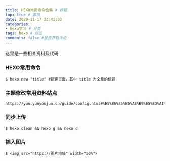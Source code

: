 ```yaml
---
title: HEXO常用命令合集 # 标题
top: true # 置顶
date: 2020-11-17 23:41:03
categories:
- hexo学习 # 分类
tags: hexo # 标签
comments: false #是否开启评论
---
```

这里是一些相关资料及代码

### HEXO常用命令
```
$ hexo new "title" #新建页面，其中 title 为文章的标题
```
### 主题修改常用资料站点
```
https://yun.yunyoujun.cn/guide/config.html#%E5%86%85%E5%AE%B9%E5%8D%A1%E7%89%87
```

### 同步上传
```
$ hexo clean && hexo g && hexo d
```

### 插入图片
```
$ <img src="https://图片地址" width="50%">
```